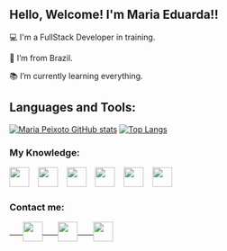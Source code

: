 ## Hello, Welcome! I'm Maria Eduarda!!

:computer: I'm a FullStack Developer in training.

:house_with_garden: I’m from Brazil.

:books: I’m currently learning everything.

  ## Languages and Tools:
[![Maria Peixoto GitHub stats](https://github-readme-stats.vercel.app/api?username=mariacpeixoto&theme=react&locale=en&border_radius=5&hide_border=true)](https://github.com/mariacpeixoto/github-readme-stats)
[![Top Langs](https://github-readme-stats.vercel.app/api/top-langs?username=mariacpeixoto&layout=compact&theme=react&locale=en&border_radius=5&hide_border=true)](https://github.com/mariacpeixoto/github-readme-stats)

### My Knowledge:
<div>
  <img src="https://image.flaticon.com/icons/png/512/888/888859.png" width="35" heigth="35">&nbsp;&nbsp;&nbsp;
  <img src="https://image.flaticon.com/icons/png/512/888/888847.png" width="35" heigth="35">&nbsp;&nbsp;&nbsp;
  <img src="https://image.flaticon.com/icons/png/512/919/919828.png" width="35" heigth="35">&nbsp;&nbsp;&nbsp;
  <img src="https://image.flaticon.com/icons/png/512/919/919830.png" width="35" heigth="35">&nbsp;&nbsp;&nbsp;
  <img src="https://image.flaticon.com/icons/png/512/919/919836.png" width="35" heigth="35">&nbsp;&nbsp;&nbsp;
  <img src="https://image.flaticon.com/icons/png/512/226/226777.png" width="35" heigth="35">&nbsp;&nbsp;&nbsp;
</div>

### Contact me:
<div>
  <a href="https://www.linkedin.com/in/mariacpeixoto/" target="_blank">&nbsp;&nbsp;&nbsp;&nbsp;&nbsp;
    <img src="https://image.flaticon.com/icons/png/512/145/145807.png" align="center" width="35" heigth="35">
  </a>
  <a href="mailto:mariacpeixoto18@gmail.com" target="_blank">&nbsp;&nbsp;&nbsp;&nbsp;&nbsp;
    <img src="https://image.flaticon.com/icons/png/512/732/732200.png" align="center" width="35" heigth="35">
  </a>
  <a href="https://www.instagram.com/dudac.peixoto/" target="_blank">&nbsp;&nbsp;&nbsp;&nbsp;&nbsp;
    <img src="https://image.flaticon.com/icons/png/512/2111/2111463.png" align="center" width="35" heigth="35">
  </a>
</div>
